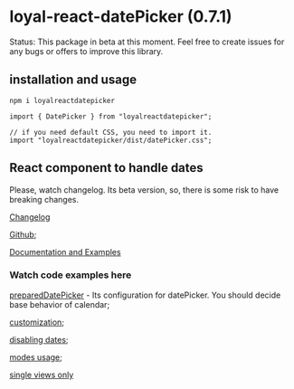 # loyal-react-datePicker (0.7.1)

Status: This package in beta at this moment. Feel free to create issues for any bugs or offers to improve this library. 

## installation and usage 

`npm i loyalreactdatepicker`

```
import { DatePicker } from "loyalreactdatepicker";

// if you need default CSS, you need to import it.
import "loyalreactdatepicker/dist/datePicker.css";
```

## React component to handle dates

Please, watch changelog. Its beta version, so, there is some risk to have breaking changes.

[Changelog](https://cabagemage.github.io/loyal-react-datePicker/iframe.html?viewMode=story&id=datepicker-documentation--page&args=#changelog)

[Github](https://github.com/Cabagemage/loyal-react-datePicker);

[Documentation and Examples](https://cabagemage.github.io/loyal-react-datePicker/) 

### Watch code examples here 


[preparedDatePicker](https://github.com/Cabagemage/loyal-react-datePicker/blob/main/src/stories/PreparedDatePicker.tsx) - Its configuration for datePicker. 
You should decide base behavior of calendar;

[customization](https://github.com/Cabagemage/loyal-react-datePicker/blob/main/src/stories/customization.stories.tsx);

[disabling dates](https://github.com/Cabagemage/loyal-react-datePicker/blob/main/src/stories/disabledDates.stories.tsx);


[modes usage](https://github.com/Cabagemage/loyal-react-datePicker/blob/main/src/stories/modes.stories.tsx);

[single views only](https://github.com/Cabagemage/loyal-react-datePicker/blob/main/src/stories/view.stories.tsx)

